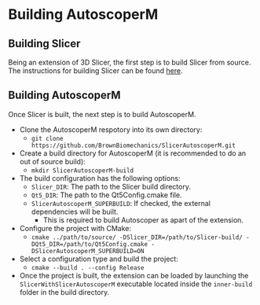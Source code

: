 # Building AutoscoperM

## Building Slicer

Being an extension of 3D Slicer, the first step is to build Slicer from source. The instructions for building Slicer can be found [here](https://slicer.readthedocs.io/en/latest/developer_guide/build_instructions/index.html).

## Building AutoscoperM

Once Slicer is built, the next step is to build AutoscoperM.

* Clone the AutoscoperM respotory into its own directory:
    * `git clone https://github.com/BrownBiomechanics/SlicerAutoscoperM.git`
* Create a build directory for AutoscoperM (it is recommended to do an out of source build):
    * `mkdir SlicerAutoscoperM-build`
* The build configuration has the following options:
    * `Slicer_DIR`: The path to the Slicer build directory.
    * `Qt5_DIR`: The path to the Qt5Config.cmake file.
    * `SlicerAutoscoperM_SUPERBUILD`: If checked, the external dependencies will be built.
        * This is required to build Autoscoper as apart of the extension.
* Configure the project with CMake:
    * `cmake ../path/to/source/ -DSlicer_DIR=/path/to/Slicer-build/ -DQt5_DIR=/path/to/Qt5Config.cmake -DSlicerAutoscoperM_SUPERBUILD=ON`
* Select a configuration type and build the project:
    * `cmake --build . --config Release`
* Once the project is built, the extension can be loaded by launching the `SlicerWithSlicerAutoscoperM` executable located inside the `inner-build` folder in the build directory.

